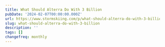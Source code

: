```yaml
---
title: What Should Alterra Do With 3 Billion
pubDate: '2024-02-07T00:00:00.000Z'
url: https://www.stormskiing.com/p/what-should-alterra-do-with-3-billion
slug: what-should-alterra-do-with-3-billion
description: ''
tags: []
changefreq: monthly
---
```


<!-- Add post content below -->
